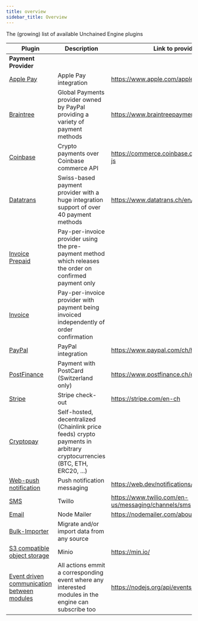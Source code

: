 ```yaml
---
title: overview
sidebar_title: Overview
---
```


The (growing) list of available Unchained Engine plugins

| Plugin                                 | Description                                                                                                             | Link to provider                             |
| -------------------------------------- | ----------------------------------------------------------------------------------------------------------------------- | -------------------------------------------- |
| **Payment Provider**                   |                                                                                                                         |                                              |
| <u>Apple Pay</u>                       | Apple Pay integration                                                                                                   | https://www.apple.com/apple-pay/             |
| <u>Braintree</u>                       | Global Payments provider owned by PayPal providing a variety of payment methods                                         | https://www.braintreepayments.com/ch         |
| <u>Coinbase</u>                        | Crypto payments over Coinbase commerce API                                                                              | https://commerce.coinbase.com/docs/#node-js  |
| [Datatrans](./datatrans)               | Swiss-based payment provider with a huge integration support of over 40 payment methods                                 | https://www.datatrans.ch/en/                 |
| <u>Invoice Prepaid</u>                 | Pay-per-invoice provider using the pre-payment method which releases the order on confirmed payment only                |                                              |
| <u>Invoice</u>                         | Pay-per-invoice provider with payment being invoiced independently of order confirmation                                |                                              |
| <u>PayPal</u>                          | PayPal integration                                                                                                      | https://www.paypal.com/ch/home               |
| <u>PostFinance</u>                     | Payment with PostCard (Switzerland only)                                                                                | https://www.postfinance.ch/en/private.html   |
| <u>Stripe</u>                          | Stripe check-out                                                                                                        | https://stripe.com/en-ch                     |
| [Cryptopay](./cryptopay)               | Self-hosted, decentralized (Chainlink price feeds) crypto payments in arbitrary cryptocurrencies (BTC, ETH, ERC20, ...) |                                              |
| <u>[Web-push notification](./push-notification)</u>                 | Push notification messaging  |                 https://web.dev/notifications/                             |
| <u>[SMS](./twilio)</u>                     |  Twillo                       | https://www.twilio.com/en-us/messaging/channels/sms   |
| <u>[Email](./messaging)</u>                     |  Node Mailer                       | https://nodemailer.com/about/   |
| <u>Bulk-Importer</u>                     |  Migrate and/or import data from any source     |    |
|<u> S3 compatible object storage </u> | Minio |  https://min.io/  |
|<u> Event driven communication between modules </u>| All actions emmit a corresponding event where any interested modules in the engine can subscribe too | https://nodejs.org/api/events.html  |

